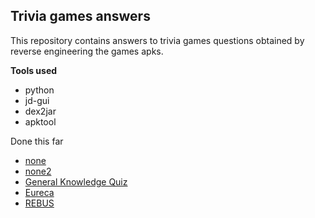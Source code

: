 ## Trivia games answers

This repository contains answers to trivia games questions obtained by reverse engineering the games apks.

**Tools used**
* python
* jd-gui
* dex2jar
* apktool


Done this far
* [none](https://play.google.com/store/apps/details?id=com.whatisnone.app)
* [none2](https://play.google.com/store/apps/details?id=am.rain.none)
* [General Knowledge Quiz](https://play.google.com/store/apps/details?id=com.timleg.quiz)
* [Eureca](https://play.google.com/store/apps/details?id=com.educ8s.eureka2017)
* [REBUS](https://play.google.com/store/apps/details?id=com.jutiful.rebus.en)
